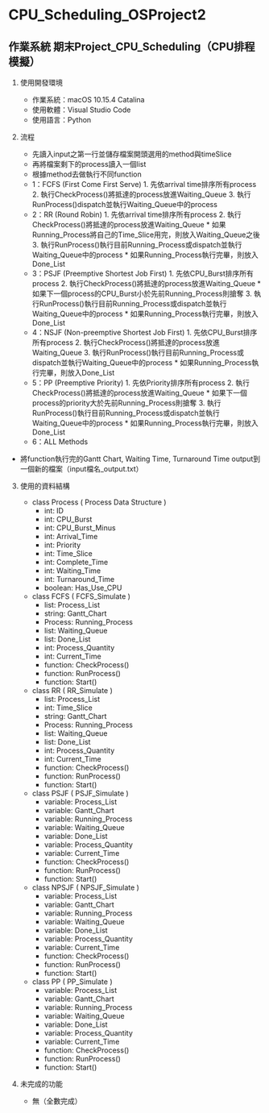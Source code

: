 # CPU_Scheduling_OSProject2
## 作業系統 期末Project_CPU_Scheduling（CPU排程模擬）

1. 使⽤開發環境
    * 作業系統：macOS 10.15.4 Catalina
    * 使⽤軟體：Visual Studio Code
    * 使⽤語⾔：Python

2. 流程
    * 先讀入input之第一行並儲存檔案開頭選⽤的method與timeSlice
    * 再將檔案剩下的process讀入⼀個list
    * 根據method去做執⾏不同function
  	* 1：FCFS (First Come First Serve)
			1. 先依arrival time排序所有process
			2. 執行CheckProcess()將抵達的process放進Waiting_Queue
			3. 執行RunProcess()dispatch並執行Waiting_Queue中的process
  	* 2：RR (Round Robin)
			1. 先依arrival time排序所有process
			2. 執行CheckProcess()將抵達的process放進Waiting_Queue
				* 如果Running_Process將自己的Time_Slice用完，則放入Waiting_Queue之後
			3. 執行RunProcess()執行目前Running_Process或dispatch並執行Waiting_Queue中的process
				* 如果Running_Process執行完畢，則放入Done_List
  	* 3：PSJF (Preemptive Shortest Job First)
			1. 先依CPU_Burst排序所有process
			2. 執行CheckProcess()將抵達的process放進Waiting_Queue
				* 如果下一個process的CPU_Burst小於先前Running_Process則搶奪
			3. 執行RunProcess()執行目前Running_Process或dispatch並執行Waiting_Queue中的process
				* 如果Running_Process執行完畢，則放入Done_List
  	* 4：NSJF (Non-preemptive Shortest Job First)
			1. 先依CPU_Burst排序所有process
			2. 執行CheckProcess()將抵達的process放進Waiting_Queue
			3. 執行RunProcess()執行目前Running_Process或dispatch並執行Waiting_Queue中的process
				* 如果Running_Process執行完畢，則放入Done_List
  	* 5：PP (Preemptive Priority)
			1. 先依Priority排序所有process
			2. 執行CheckProcess()將抵達的process放進Waiting_Queue
				* 如果下一個process的priority大於先前Running_Process則搶奪
			3. 執行RunProcess()執行目前Running_Process或dispatch並執行Waiting_Queue中的process
				* 如果Running_Process執行完畢，則放入Done_List
  	* 6：ALL Methods
  * 將function執行完的Gantt Chart, Waiting Time, Turnaround Time output到⼀個新的檔案（input檔名_output.txt）
	
3. 使⽤的資料結構
    * class Process ( Process Data Structure )
        * int: ID
        * int: CPU_Burst
        * int: CPU_Burst_Minus
        * int: Arrival_Time
        * int: Priority
        * int: Time_Slice
        * int: Complete_Time
        * int: Waiting_Time
        * int: Turnaround_Time
        * boolean: Has_Use_CPU
    * class FCFS ( FCFS_Simulate )
        * list: Process_List
        * string: Gantt_Chart
        * Process: Running_Process
        * list: Waiting_Queue
        * list: Done_List
        * int: Process_Quantity
        * int: Current_Time
        * function: CheckProcess()
        * function: RunProcess()
        * function: Start()
    * class RR ( RR_Simulate )
    	* list: Process_List
    	* int: Time_Slice
    	* string: Gantt_Chart
    	* Process: Running_Process
    	* list: Waiting_Queue
    	* list: Done_List
    	* int: Process_Quantity
    	* int: Current_Time
    	* function: CheckProcess()
    	* function: RunProcess()
    	* function: Start()
    * class PSJF ( PSJF_Simulate )
    	* variable: Process_List
    	* variable: Gantt_Chart
    	* variable: Running_Process
    	* variable: Waiting_Queue
    	* variable: Done_List
    	* variable: Process_Quantity
    	* variable: Current_Time
    	* function: CheckProcess()
    	* function: RunProcess()
    	* function: Start()
    * class NPSJF ( NPSJF_Simulate )
    	* variable: Process_List
    	* variable: Gantt_Chart
    	* variable: Running_Process
    	* variable: Waiting_Queue
    	* variable: Done_List
    	* variable: Process_Quantity
    	* variable: Current_Time
    	* function: CheckProcess()
    	* function: RunProcess()
    	* function: Start()
    * class PP ( PP_Simulate )
    	* variable: Process_List
    	* variable: Gantt_Chart
    	* variable: Running_Process
    	* variable: Waiting_Queue
    	* variable: Done_List
    	* variable: Process_Quantity
    	* variable: Current_Time
    	* function: CheckProcess()
    	* function: RunProcess()
    	* function: Start()

4. 未完成的功能
  	* 無（全數完成）
